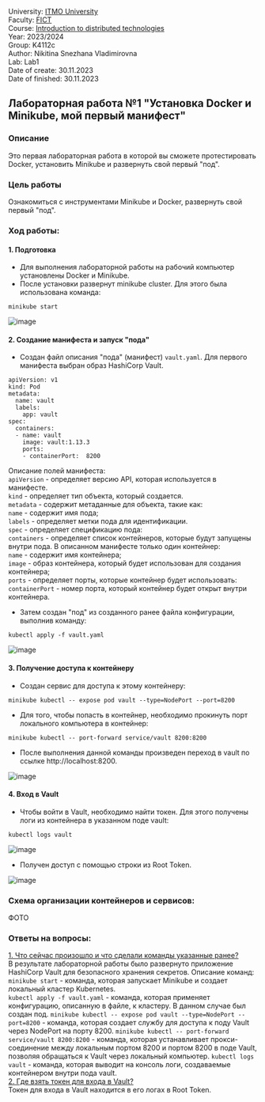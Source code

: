 University: [ITMO University](https://itmo.ru/ru/)  
Faculty: [FICT](https://fict.itmo.ru)  
Course: [Introduction to distributed technologies](https://github.com/itmo-ict-faculty/introduction-to-distributed-technologies)  
Year: 2023/2024  
Group: K4112c  
Author: Nikitina Snezhana Vladimirovna  
Lab: Lab1  
Date of create: 30.11.2023  
Date of finished: 30.11.2023  

## Лабораторная работа №1 "Установка Docker и Minikube, мой первый манифест"
### Описание
Это первая лабораторная работа в которой вы сможете протестировать Docker, установить Minikube и развернуть свой первый "под".
### Цель работы
Ознакомиться с инструментами Minikube и Docker, развернуть свой первый "под".
### Ход работы:
#### 1. Подготовка
- Для выполнения лабораторной работы на рабочий компьютер установлены Docker и Minikube.
- После установки развернут minikube cluster. Для этого была использована команда:
```
minikube start
```

![image](https://github.com/snekitushka/2023_2024-introduction_to_distributed_technologies-k4112c-nikitina_s_v/assets/65435279/d837a7e3-86b7-4cfc-b24c-3667f460f57a)


#### 2. Создание манифеста и запуск "пода"
- Создан файл описания "пода" (манифест) `vault.yaml`. Для первого манифеста выбран образ HashiCorp Vault.
```
apiVersion: v1
kind: Pod
metadata:
  name: vault
  labels:
    app: vault
spec:
  containers:
  - name: vault
    image: vault:1.13.3
    ports:
    - containerPort:  8200
```
Описание полей манифеста:  
`apiVersion` - определяет версию API, которая используется в манифесте.  
`kind` - определяет тип объекта, который создается.  
`metadata` - содержит метаданные для объекта, такие как:  
   `name` - содержит имя пода;  
   `labels` - определяет метки пода для идентификации.  
`spec` - определяет спецификацию пода:  
   `containers` - определяет список контейнеров, которые будут запущены внутри пода. В описанном манифесте только один контейнер:  
      `name` - содержит имя контейнера;  
      `image` - образ контейнера, который будет использован для создания контейнера;  
      `ports` - определяет порты, которые контейнер будет использовать:  
         `containerPort` - номер порта, который контейнер будет открыт внутри контейнера.  
         
- Затем создан "под" из созданного ранее файла конфигурации, выполнив команду:
```
kubectl apply -f vault.yaml
```
![image](https://github.com/snekitushka/2023_2024-introduction_to_distributed_technologies-k4112c-nikitina_s_v/assets/65435279/de5759b2-97b1-4fbc-8b7f-64974b4bd7ef)

#### 3. Получение доступа к контейнеру
- Создан сервис для доступа к этому контейнеру:
```
minikube kubectl -- expose pod vault --type=NodePort --port=8200
```
- Для того, чтобы попасть в контейнер, необходимо прокинуть порт локального компьютера в контейнер:
```
minikube kubectl -- port-forward service/vault 8200:8200
```
- После выполнения данной команды произведен переход в vault по ссылке http://localhost:8200.

![image](https://github.com/snekitushka/2023_2024-introduction_to_distributed_technologies-k4112c-nikitina_s_v/assets/65435279/6c79c1aa-ecea-46a6-88c9-92433a522128)

#### 4. Вход в Vault
- Чтобы войти в Vault, необходимо найти токен. Для этого получены логи из контейнера в указанном поде vault:
```
kubectl logs vault
```
![image](https://github.com/snekitushka/2023_2024-introduction_to_distributed_technologies-k4112c-nikitina_s_v/assets/65435279/fe157fa7-4599-4513-824d-d80382c567a7)

- Получен доступ с помощью строки из Root Token.

![image](https://github.com/snekitushka/2023_2024-introduction_to_distributed_technologies-k4112c-nikitina_s_v/assets/65435279/93020a67-32ad-45c4-ae6c-4fcbb2a90471)

### Схема организации контейнеров и сервисов:
ФОТО
### Ответы на вопросы:
<ins> 1. Что сейчас произошло и что сделали команды указанные ранее? </ins>  
В результате лабораторной работы было развернуто приложение HashiCorp Vault для безопасного хранения секретов.
Описание команд:
`minikube start` - команда, которая запускает Minikube и создает локальный кластер Kubernetes.  
`kubectl apply -f vault.yaml` - команда, которая применяет конфигурацию, описанную в файле, к кластеру. В данном случае был создан под.
`minikube kubectl -- expose pod vault --type=NodePort --port=8200` - команда, которая создает службу для доступа к поду Vault через NodePort на порту 8200.
`minikube kubectl -- port-forward service/vault 8200:8200` - команда, которая устанавливает прокси-соединение между локальным портом 8200 и портом 8200 в поде Vault, позволяя обращаться к Vault через локальный компьютер.
`kubectl logs vault` - команда, которая выводит на консоль логи, создаваемые контейнером внутри пода vault.  
<ins> 2. Где взять токен для входа в Vault? </ins>  
Токен для входа в Vault находится в его логах в Root Token.




   
